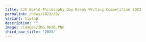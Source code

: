 ```yaml
---
title: CJC World Philosophy Day Essay Writing Competition 2023
permalink: /news/2023/20/
variant: tiptap
description: ""
image: /images/IMG_9636.PNG
third_nav_title: "2023"
---
```

